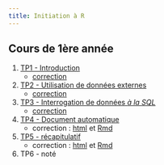 ```yaml
---
title: Initiation à R
---
```


## Cours de 1ère année

1. [TP1 - Introduction](initiation-a-r-tp1.html)
	- [correction](initiation-a-r-tp1-correction.html)
2. [TP2 - Utilisation de données externes](initiation-a-r-tp2.html)
	- [correction](initiation-a-r-tp2-correction.html)
3. [TP3 - Interrogation de données *à la SQL*](initiation-a-r-tp3.html)
	- [correction](initiation-a-r-tp3-correction.html)
4. [TP4 - Document automatique](initiation-a-r-tp4.html)
    - correction : [html](initiation-a-r-tp4-correction.html) et [Rmd](initiation-a-r-tp4-correction.Rmd)
5. [TP5 - récapitulatif](initiation-a-r-tp5.html)
    - correction : [html](initiation-a-r-tp5-correction.html) et [Rmd](initiation-a-r-tp5-correction.Rmd)
6. TP6 - noté
